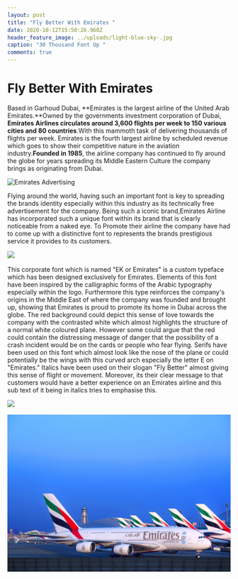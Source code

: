 ```yaml
---
layout: post
title: "Fly Better With Emirates "
date: 2020-10-12T15:50:26.960Z
header_feature_image: ../uploads/light-blue-sky-.jpg
caption: "30 Thousand Font Up "
comments: true
---
```

# Fly Better With Emirates

Based in Garhoud Dubai, **Emirates is the largest airline of the United Arab Emirates.**Owned by the governments  investment corporation of Dubai, **Emirates Airlines circulates around 3,600 flights per week to 150 various cities and 80 countries**.With this mammoth task of delivering thousands of flights per week. Emirates is the fourth largest airline by scheduled revenue which goes to show their competitive nature in the aviation industry.**Founded in 1985**, the airline company has continued to fly around the globe for years spreading its Middle Eastern Culture the company brings as originating from Dubai.

![Emirates Advertising ](../uploads/emirates-1-.png "Emirates Advertising ")

Flying around the world, having such an important font is key to spreading the brands identity especially within this industry as its technically free advertisement for the company. Being such a iconic brand,Emirates Airline has incorporated such a unique font within its brand that is clearly noticeable from a naked eye. To Promote their airline the company have had to come up with a distinctive font to represents the brands prestigious service it provides to its customers.

![](../uploads/emirates-font-.jpg)

This corporate font which is named "EK or Emirates" is a custom typeface which has been designed exclusively for Emirates. Elements of this font have been inspired by the calligraphic forms of the Arabic typography especially within the logo. Furthermore this type reinforces the company's origins in the Middle East of where the company was founded and brought up, showing that Emirates is proud to promote its home in Dubai across the globe. The red background could depict this sense of love towards the company with the contrasted white which almost highlights the structure of a normal white coloured plane. However some could argue that the red could contain the distressing message of danger that the possibility of a crash incident would be on the cards or people who fear flying. Serifs have been used on this font which almost look like the nose of the plane or could potentially be the wings with this curved arch especially the letter E on "Emirates." Italics have been used on their slogan "Fly Better" almost giving this sense of flight or movement. Moreover, its their clear message to that customers would have a better experience on an Emirates airline and this sub text of it being in italics tries to emphasise this.



![](../uploads/emirates-.jpg)

![](../uploads/fly-emirates.jpeg)